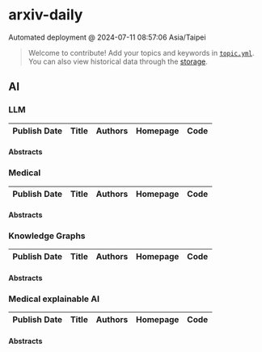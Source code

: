 # arxiv-daily
 Automated deployment @ 2024-07-11 08:57:06 Asia/Taipei
> Welcome to contribute! Add your topics and keywords in [`topic.yml`](https://github.com/jawatech/arxiv-daily-in-place/blob/main/database/topic.yml).
> You can also view historical data through the [storage](https://github.com/jawatech/arxiv-daily-in-place/blob/main/database/storage).

## AI

### LLM
|Publish Date|Title|Authors|Homepage|Code|
| :---: | :---: | :---: | :---: | :---: |

#### Abstracts

### Medical
|Publish Date|Title|Authors|Homepage|Code|
| :---: | :---: | :---: | :---: | :---: |

#### Abstracts

### Knowledge Graphs
|Publish Date|Title|Authors|Homepage|Code|
| :---: | :---: | :---: | :---: | :---: |

#### Abstracts

### Medical explainable AI
|Publish Date|Title|Authors|Homepage|Code|
| :---: | :---: | :---: | :---: | :---: |

#### Abstracts
